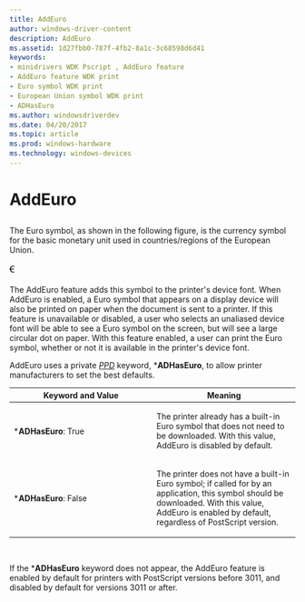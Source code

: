 ```yaml
---
title: AddEuro
author: windows-driver-content
description: AddEuro
ms.assetid: 1d27fbb0-787f-4fb2-8a1c-3c68598d6d41
keywords:
- minidrivers WDK Pscript , AddEuro feature
- AddEuro feature WDK print
- Euro symbol WDK print
- European Union symbol WDK print
- ADHasEuro
ms.author: windowsdriverdev
ms.date: 04/20/2017
ms.topic: article
ms.prod: windows-hardware
ms.technology: windows-devices
---
```


# AddEuro


## <a href="" id="ddk-addeuro-gg"></a>


The Euro symbol, as shown in the following figure, is the currency symbol for the basic monetary unit used in countries/regions of the European Union.

![figure of the euro symbol](images/euro.png)

The AddEuro feature adds this symbol to the printer's device font. When AddEuro is enabled, a Euro symbol that appears on a display device will also be printed on paper when the document is sent to a printer. If this feature is unavailable or disabled, a user who selects an unaliased device font will be able to see a Euro symbol on the screen, but will see a large circular dot on paper. With this feature enabled, a user can print the Euro symbol, whether or not it is available in the printer's device font.

AddEuro uses a private [*PPD*](https://msdn.microsoft.com/library/windows/hardware/ff556325#wdkgloss-postscript-printer-description--ppd-) keyword, \***ADHasEuro**, to allow printer manufacturers to set the best defaults.

<table>
<colgroup>
<col width="50%" />
<col width="50%" />
</colgroup>
<thead>
<tr class="header">
<th>Keyword and Value</th>
<th>Meaning</th>
</tr>
</thead>
<tbody>
<tr class="odd">
<td><p>*<strong>ADHasEuro</strong>: True</p></td>
<td><p>The printer already has a built-in Euro symbol that does not need to be downloaded. With this value, AddEuro is disabled by default.</p></td>
</tr>
<tr class="even">
<td><p>*<strong>ADHasEuro</strong>: False</p></td>
<td><p>The printer does not have a built-in Euro symbol; if called for by an application, this symbol should be downloaded. With this value, AddEuro is enabled by default, regardless of PostScript version.</p></td>
</tr>
</tbody>
</table>

 

If the \***ADHasEuro** keyword does not appear, the AddEuro feature is enabled by default for printers with PostScript versions before 3011, and disabled by default for versions 3011 or after.

 

 




